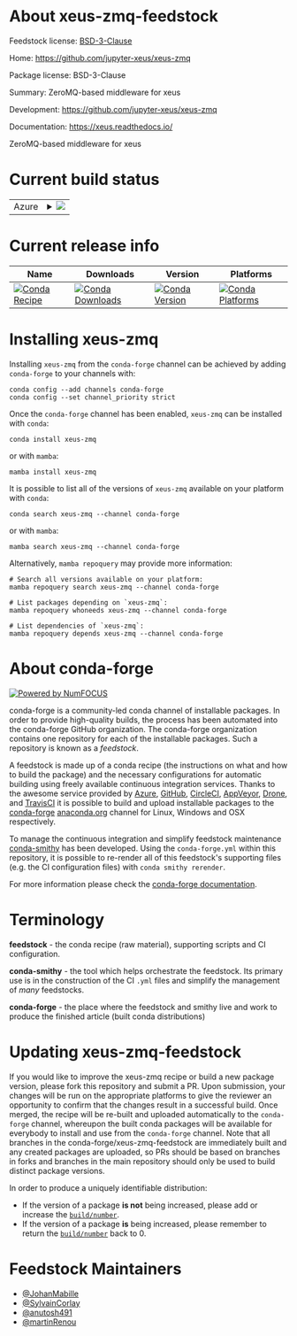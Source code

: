 About xeus-zmq-feedstock
========================

Feedstock license: [BSD-3-Clause](https://github.com/conda-forge/xeus-zmq-feedstock/blob/main/LICENSE.txt)

Home: https://github.com/jupyter-xeus/xeus-zmq

Package license: BSD-3-Clause

Summary: ZeroMQ-based middleware for xeus

Development: https://github.com/jupyter-xeus/xeus-zmq

Documentation: https://xeus.readthedocs.io/

ZeroMQ-based middleware for xeus

Current build status
====================


<table>
    
  <tr>
    <td>Azure</td>
    <td>
      <details>
        <summary>
          <a href="https://dev.azure.com/conda-forge/feedstock-builds/_build/latest?definitionId=17585&branchName=main">
            <img src="https://dev.azure.com/conda-forge/feedstock-builds/_apis/build/status/xeus-zmq-feedstock?branchName=main">
          </a>
        </summary>
        <table>
          <thead><tr><th>Variant</th><th>Status</th></tr></thead>
          <tbody><tr>
              <td>linux_64</td>
              <td>
                <a href="https://dev.azure.com/conda-forge/feedstock-builds/_build/latest?definitionId=17585&branchName=main">
                  <img src="https://dev.azure.com/conda-forge/feedstock-builds/_apis/build/status/xeus-zmq-feedstock?branchName=main&jobName=linux&configuration=linux%20linux_64_" alt="variant">
                </a>
              </td>
            </tr><tr>
              <td>linux_aarch64</td>
              <td>
                <a href="https://dev.azure.com/conda-forge/feedstock-builds/_build/latest?definitionId=17585&branchName=main">
                  <img src="https://dev.azure.com/conda-forge/feedstock-builds/_apis/build/status/xeus-zmq-feedstock?branchName=main&jobName=linux&configuration=linux%20linux_aarch64_" alt="variant">
                </a>
              </td>
            </tr><tr>
              <td>linux_ppc64le</td>
              <td>
                <a href="https://dev.azure.com/conda-forge/feedstock-builds/_build/latest?definitionId=17585&branchName=main">
                  <img src="https://dev.azure.com/conda-forge/feedstock-builds/_apis/build/status/xeus-zmq-feedstock?branchName=main&jobName=linux&configuration=linux%20linux_ppc64le_" alt="variant">
                </a>
              </td>
            </tr><tr>
              <td>osx_64</td>
              <td>
                <a href="https://dev.azure.com/conda-forge/feedstock-builds/_build/latest?definitionId=17585&branchName=main">
                  <img src="https://dev.azure.com/conda-forge/feedstock-builds/_apis/build/status/xeus-zmq-feedstock?branchName=main&jobName=osx&configuration=osx%20osx_64_" alt="variant">
                </a>
              </td>
            </tr><tr>
              <td>osx_arm64</td>
              <td>
                <a href="https://dev.azure.com/conda-forge/feedstock-builds/_build/latest?definitionId=17585&branchName=main">
                  <img src="https://dev.azure.com/conda-forge/feedstock-builds/_apis/build/status/xeus-zmq-feedstock?branchName=main&jobName=osx&configuration=osx%20osx_arm64_" alt="variant">
                </a>
              </td>
            </tr><tr>
              <td>win_64</td>
              <td>
                <a href="https://dev.azure.com/conda-forge/feedstock-builds/_build/latest?definitionId=17585&branchName=main">
                  <img src="https://dev.azure.com/conda-forge/feedstock-builds/_apis/build/status/xeus-zmq-feedstock?branchName=main&jobName=win&configuration=win%20win_64_" alt="variant">
                </a>
              </td>
            </tr>
          </tbody>
        </table>
      </details>
    </td>
  </tr>
</table>

Current release info
====================

| Name | Downloads | Version | Platforms |
| --- | --- | --- | --- |
| [![Conda Recipe](https://img.shields.io/badge/recipe-xeus--zmq-green.svg)](https://anaconda.org/conda-forge/xeus-zmq) | [![Conda Downloads](https://img.shields.io/conda/dn/conda-forge/xeus-zmq.svg)](https://anaconda.org/conda-forge/xeus-zmq) | [![Conda Version](https://img.shields.io/conda/vn/conda-forge/xeus-zmq.svg)](https://anaconda.org/conda-forge/xeus-zmq) | [![Conda Platforms](https://img.shields.io/conda/pn/conda-forge/xeus-zmq.svg)](https://anaconda.org/conda-forge/xeus-zmq) |

Installing xeus-zmq
===================

Installing `xeus-zmq` from the `conda-forge` channel can be achieved by adding `conda-forge` to your channels with:

```
conda config --add channels conda-forge
conda config --set channel_priority strict
```

Once the `conda-forge` channel has been enabled, `xeus-zmq` can be installed with `conda`:

```
conda install xeus-zmq
```

or with `mamba`:

```
mamba install xeus-zmq
```

It is possible to list all of the versions of `xeus-zmq` available on your platform with `conda`:

```
conda search xeus-zmq --channel conda-forge
```

or with `mamba`:

```
mamba search xeus-zmq --channel conda-forge
```

Alternatively, `mamba repoquery` may provide more information:

```
# Search all versions available on your platform:
mamba repoquery search xeus-zmq --channel conda-forge

# List packages depending on `xeus-zmq`:
mamba repoquery whoneeds xeus-zmq --channel conda-forge

# List dependencies of `xeus-zmq`:
mamba repoquery depends xeus-zmq --channel conda-forge
```


About conda-forge
=================

[![Powered by
NumFOCUS](https://img.shields.io/badge/powered%20by-NumFOCUS-orange.svg?style=flat&colorA=E1523D&colorB=007D8A)](https://numfocus.org)

conda-forge is a community-led conda channel of installable packages.
In order to provide high-quality builds, the process has been automated into the
conda-forge GitHub organization. The conda-forge organization contains one repository
for each of the installable packages. Such a repository is known as a *feedstock*.

A feedstock is made up of a conda recipe (the instructions on what and how to build
the package) and the necessary configurations for automatic building using freely
available continuous integration services. Thanks to the awesome service provided by
[Azure](https://azure.microsoft.com/en-us/services/devops/), [GitHub](https://github.com/),
[CircleCI](https://circleci.com/), [AppVeyor](https://www.appveyor.com/),
[Drone](https://cloud.drone.io/welcome), and [TravisCI](https://travis-ci.com/)
it is possible to build and upload installable packages to the
[conda-forge](https://anaconda.org/conda-forge) [anaconda.org](https://anaconda.org/)
channel for Linux, Windows and OSX respectively.

To manage the continuous integration and simplify feedstock maintenance
[conda-smithy](https://github.com/conda-forge/conda-smithy) has been developed.
Using the ``conda-forge.yml`` within this repository, it is possible to re-render all of
this feedstock's supporting files (e.g. the CI configuration files) with ``conda smithy rerender``.

For more information please check the [conda-forge documentation](https://conda-forge.org/docs/).

Terminology
===========

**feedstock** - the conda recipe (raw material), supporting scripts and CI configuration.

**conda-smithy** - the tool which helps orchestrate the feedstock.
                   Its primary use is in the construction of the CI ``.yml`` files
                   and simplify the management of *many* feedstocks.

**conda-forge** - the place where the feedstock and smithy live and work to
                  produce the finished article (built conda distributions)


Updating xeus-zmq-feedstock
===========================

If you would like to improve the xeus-zmq recipe or build a new
package version, please fork this repository and submit a PR. Upon submission,
your changes will be run on the appropriate platforms to give the reviewer an
opportunity to confirm that the changes result in a successful build. Once
merged, the recipe will be re-built and uploaded automatically to the
`conda-forge` channel, whereupon the built conda packages will be available for
everybody to install and use from the `conda-forge` channel.
Note that all branches in the conda-forge/xeus-zmq-feedstock are
immediately built and any created packages are uploaded, so PRs should be based
on branches in forks and branches in the main repository should only be used to
build distinct package versions.

In order to produce a uniquely identifiable distribution:
 * If the version of a package **is not** being increased, please add or increase
   the [``build/number``](https://docs.conda.io/projects/conda-build/en/latest/resources/define-metadata.html#build-number-and-string).
 * If the version of a package **is** being increased, please remember to return
   the [``build/number``](https://docs.conda.io/projects/conda-build/en/latest/resources/define-metadata.html#build-number-and-string)
   back to 0.

Feedstock Maintainers
=====================

* [@JohanMabille](https://github.com/JohanMabille/)
* [@SylvainCorlay](https://github.com/SylvainCorlay/)
* [@anutosh491](https://github.com/anutosh491/)
* [@martinRenou](https://github.com/martinRenou/)

